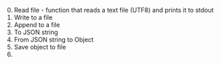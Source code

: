 0. Read file - function that reads a text file (UTF8) and prints it to stdout
1. Write to a file
2. Append to a file
3. To JSON string
4. From JSON string to Object
5. Save object to file
6. 